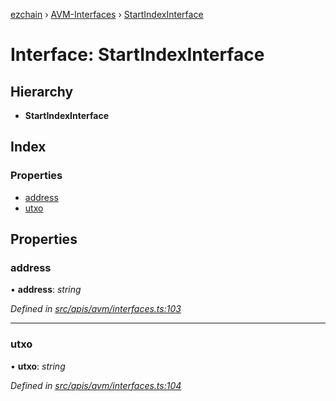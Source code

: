 [ezchain](../README.md) › [AVM-Interfaces](../modules/avm_interfaces.md) › [StartIndexInterface](avm_interfaces.startindexinterface.md)

# Interface: StartIndexInterface

## Hierarchy

* **StartIndexInterface**

## Index

### Properties

* [address](avm_interfaces.startindexinterface.md#address)
* [utxo](avm_interfaces.startindexinterface.md#utxo)

## Properties

###  address

• **address**: *string*

*Defined in [src/apis/avm/interfaces.ts:103](https://github.com/EZChain-core/ezchainjs/blob/5511161/src/apis/avm/interfaces.ts#L103)*

___

###  utxo

• **utxo**: *string*

*Defined in [src/apis/avm/interfaces.ts:104](https://github.com/EZChain-core/ezchainjs/blob/5511161/src/apis/avm/interfaces.ts#L104)*
